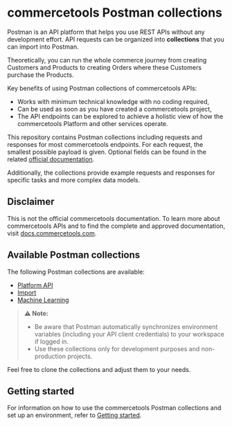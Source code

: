 # commercetools Postman collections

Postman is an API platform that helps you use REST APIs without any development effort.
API requests can be organized into **collections** that you can import into Postman.

Theoretically, you can run the whole commerce journey from creating Customers and Products to creating Orders where these Customers purchase the Products.

Key benefits of using Postman collections of commercetools APIs:

- Works with minimum technical knowledge with no coding required,
- Can be used as soon as you have created a commercetools project,
- The API endpoints can be explored to achieve a holistic view of how the commercetools Platform and other services operate.

This repository contains Postman collections including requests and responses for most commercetools endpoints.
For each request, the smallest possible payload is given. Optional fields can be found in the related [official documentation](http://docs.commercetools.com/).

Additionally, the collections provide example requests and responses for specific tasks and more complex data models.

## Disclaimer

This is not the official commercetools documentation.
To learn more about commercetools APIs and to find the complete and approved documentation, visit [docs.commercetools.com](http://docs.commercetools.com/).

## Available Postman collections

The following Postman collections are available:

- [Platform API](api/)
- [Import](import/)
- [Machine Learning](ml/)

> **:warning: Note:**
>
> - Be aware that Postman automatically synchronizes environment variables (including your API client credentials) to your workspace if logged in.
> - Use these collections only for development purposes and non-production projects.

Feel free to clone the collections and adjust them to your needs.

## Getting started

For information on how to use the commercetools Postman collections and set up an environment, refer to [Getting started](GettingStarted.md).
